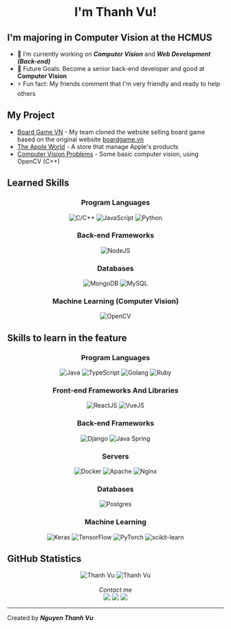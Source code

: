 <h1 align="center">
   I'm Thanh Vu!
</h1>

## I'm majoring in Computer Vision at the HCMUS
- 🔭 I’m currently working on ***Computer Vision*** and ***Web Development (Back-end)***
- 🎯 Future Goals: Become a senior back-end developer and good at **Computer Vision**
- ⚡ Fun fact: My friends comment that I'm very friendly and ready to help others

## My Project
* [Board Game VN](https://github.com/ntvu8/boardgame-vn) - My team cloned the website selling board game based on the original website [boardgame.vn](https://boardgame.vn)
* [The Apple World](https://github.com/ntvu8/the-apple-world) - A store that manage Apple's products
* [Computer Vision Problems](https://github.com/ntvu8/hcmus-computer-vision) - Some basic computer vision, using OpenCV (C++)

## Learned Skills
<div align="center">
   <div align="center">
      <h3 align="center">Program Languages</h3>
      <img src="https://img.shields.io/badge/c++-%2300599C.svg?style=for-the-badge&logo=c%2B%2B&logoColor=white" alt="C/C++">
      <img src="https://img.shields.io/badge/javascript-%23323330.svg?style=for-the-badge&logo=javascript&logoColor=%23F7DF1E" alt="JavaScript">
      <img src="https://img.shields.io/badge/python-3670A0?style=for-the-badge&logo=python&logoColor=ffdd54" alt="Python">
   </div>
   
   <div align="center">
      <h3 align="center">Back-end Frameworks</h3>
      <img src="https://img.shields.io/badge/node.js-6DA55F?style=for-the-badge&logo=node.js&logoColor=white" alt="NodeJS">
   </div>
   
   <div align="center">
      <h3 align="center">Databases</h3>
      <img src="https://img.shields.io/badge/MongoDB-%234ea94b.svg?style=for-the-badge&logo=mongodb&logoColor=white" alt="MongoDB">
      <img src="https://img.shields.io/badge/mysql-%2300f.svg?style=for-the-badge&logo=mysql&logoColor=white" alt="MySQL">
   </div>
   
   <div align="center">
      <h3 align="center">Machine Learning (Computer Vision)</h3>
      <img src="https://img.shields.io/badge/opencv-%23white.svg?style=for-the-badge&logo=opencv&logoColor=white" alt="OpenCV">
      
   </div>
</div>

## Skills to learn in the feature
<div align="center">
   <div align="center">
      <h3 align="center">Program Languages</h3>
      <img src="https://img.shields.io/badge/java-%23ED8B00.svg?style=for-the-badge&logo=java&logoColor=white" alt="Java">
      <img src="https://img.shields.io/badge/typescript-%23007ACC.svg?style=for-the-badge&logo=typescript&logoColor=white" alt="TypeScript">
      <img src="https://img.shields.io/badge/go-%2300ADD8.svg?style=for-the-badge&logo=go&logoColor=white" alt="Golang">
      <img src="https://img.shields.io/badge/ruby-%23CC342D.svg?style=for-the-badge&logo=ruby&logoColor=white" alt="Ruby">
   </div>
   
   <div align="center">
      <h3 align="center">Front-end Frameworks And Libraries</h3>
      <img src="https://img.shields.io/badge/react-%2320232a.svg?style=for-the-badge&logo=react&logoColor=%2361DAFB" alt="ReactJS">
      <img src="https://img.shields.io/badge/vuejs-%2335495e.svg?style=for-the-badge&logo=vuedotjs&logoColor=%234FC08D" alt="VueJS">
   </div>
   
   <div align="center">
      <h3 align="center">Back-end Frameworks</h3>
      <img src="https://img.shields.io/badge/django-%23092E20.svg?style=for-the-badge&logo=django&logoColor=white" alt="Django">
      <img src="https://img.shields.io/badge/spring-%236DB33F.svg?style=for-the-badge&logo=spring&logoColor=white" alt="Java Spring">
   </div>
   
   <div align="center">
      <h3 align="center">Servers</h3>
      <img src="https://img.shields.io/badge/docker-%230db7ed.svg?style=for-the-badge&logo=docker&logoColor=white" alt="Docker">
      <img src="https://img.shields.io/badge/apache-%23D42029.svg?style=for-the-badge&logo=apache&logoColor=white" alt="Apache">
      <img src="https://img.shields.io/badge/nginx-%23009639.svg?style=for-the-badge&logo=nginx&logoColor=white" alt="Nginx">
   </div>
   
   <div align="center">
      <h3 align="center">Databases</h3>
      <img src="https://img.shields.io/badge/postgres-%23316192.svg?style=for-the-badge&logo=postgresql&logoColor=white" alt="Postgres">
   </div>
   
   <div align="center">
      <h3 align="center">Machine Learning</h3>
      <img src="https://img.shields.io/badge/Keras-%23D00000.svg?style=for-the-badge&logo=Keras&logoColor=white" alt="Keras">
      <img src="https://img.shields.io/badge/TensorFlow-%23FF6F00.svg?style=for-the-badge&logo=TensorFlow&logoColor=white" alt="TensorFlow">
      <img src="https://img.shields.io/badge/PyTorch-%23EE4C2C.svg?style=for-the-badge&logo=PyTorch&logoColor=white" alt="PyTorch">
      <img src="https://img.shields.io/badge/scikit--learn-%23F7931E.svg?style=for-the-badge&logo=scikit-learn&logoColor=white" alt="scikit-learn">
   </div>
</div>

## GitHub Statistics

<div align="center">
   <img src="https://github-readme-stats.vercel.app/api/top-langs/?username=nthanhvu&theme=radical&hide_border=false&include_all_commits=false&count_private=false&layout=compact" alt="Thanh Vu">
   <img src="https://github-readme-stats.vercel.app/api?username=nthanhvu&theme=radical&hide_border=false&include_all_commits=false&count_private=false" alt="Thanh Vu">
   </br>
   </br>
   <i>Contact me</i></br>
   <a href="https://facebook.com/ntvu.hcmus" target="_blank"><img src="https://img.shields.io/badge/Facebook-%231877F2.svg?logo=Facebook&logoColor=white"></a>
   <a href="https://instagram.com/ntvu.hcmus" target="_blank"><img src="https://img.shields.io/badge/Instagram-%23E4405F.svg?logo=Instagram&logoColor=white"></a>
   <a href="https://linkedin.com/in/ntvu" target="_blank"><img src="https://img.shields.io/badge/LinkedIn-%230077B5.svg?logo=linkedin&logoColor=white"></a>
</div>

---
Created by **_Nguyen Thanh Vu_**
